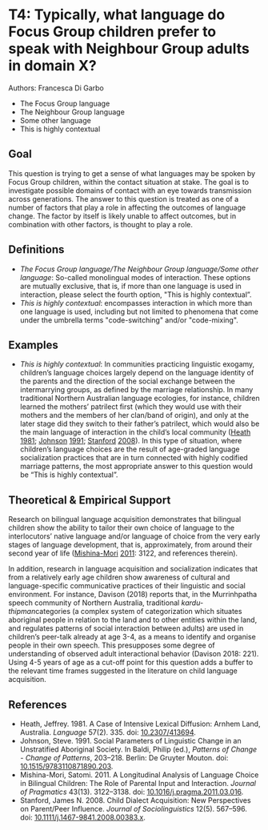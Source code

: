 # T4: Typically, what language do Focus Group children prefer to speak with Neighbour Group adults in domain X?

Authors: Francesca Di Garbo
- The Focus Group language
- The Neighbour Group language
- Some other language
- This is highly contextual

## Goal

This question is trying to get a sense of what languages may be spoken by Focus Group children, within the contact situation at stake. The goal is to investigate possible domains of contact with an eye towards transmission across generations. The answer to this question is treated as one of a number of factors that play a role in affecting the outcomes of language change. The factor by itself is likely unable to affect outcomes, but in combination with other factors, is thought to play a role.


## Definitions

- *The Focus Group language/The Neighbour Group language/Some other language*: So-called monolingual modes of interaction. These options are mutually exclusive, that is, if more than one language is used in interaction, please select the fourth option, "This is highly contextual”.
- *This is highly contextual*: encompasses interaction in which more than one language is used, including but not limited to phenomena that come under the umbrella terms "code-switching" and/or "code-mixing".

## Examples

- *This is highly contextual*: In communities practicing linguistic exogamy, children’s language choices largely depend on the language identity of the parents and the direction of the social exchange between the intermarrying groups, as defined by the marriage relationship. In many traditional Northern Australian language ecologies, for instance, children learned the mothers’ patrilect first (which they would use with their mothers and the members of her clan/band of origin), and only at the later stage did they switch to their father’s patrilect, which would also be the main language of interaction in the child’s local community ([Heath](#source-Heath1981) [1981](#source-Heath1981); [Johnson](#source-Johnson1991) [1991](#source-Johnson1991); [Stanford](#source-Stanford2008) [2008](#source-Stanford2008)). In this type of situation, where children’s language choices are the result of age-graded language socialization practices that are in turn connected with highly codified marriage patterns, the most appropriate answer to this question would be “This is highly contextual”.

## Theoretical & Empirical Support

Research on bilingual language acquisition demonstrates that bilingual children show the ability to tailor their own choice of language to the interlocutors’ native language and/or language of choice from the very early stages of language development, that is, approximately, from around their second year of life ([Mishina-Mori](#source-Mishina-Mori2011) [2011](#source-Mishina-Mori2011): 3122, and references therein).

In addition, research in language acquisition and socialization indicates that from a relatively early age children show awareness of cultural and language-specific communicative practices of their linguistic and social environment. For instance, Davison (2018) reports that, in the Murrinhpatha speech community of Northern Australia, traditional *kardu-thipman*categories (a complex system of categorization which situates aboriginal people in relation to the land and to other entities within the land, and regulates patterns of social interaction between adults) are used in children’s peer-talk already at age 3-4, as a means to identify and organise people in their own speech. This presupposes some degree of understanding of observed adult interactional behavior (Davison 2018: 221). Using 4-5 years of age as a cut-off point for this question adds a buffer to the relevant time frames suggested in the literature on child language acquisition.

## References

- <a id="source-Heath1981"> </a>Heath, Jeffrey. 1981. A Case of Intensive Lexical Diffusion: Arnhem Land, Australia. _Language_ 57(2). 335. doi: [10.2307/413694](https://doi.org/10.2307/413694).
- <a id="source-Johnson1991"> </a>Johnson, Steve. 1991. Social Parameters of Linguistic Change in an Unstratified Aboriginal Society. In Baldi, Philip (ed.), _Patterns of Change - Change of Patterns_, 203–218. Berlin: De Gruyter Mouton. doi: [10.1515/9783110871890.203](https://doi.org/10.1515/9783110871890.203).
- <a id="source-Mishina-Mori2011"> </a>Mishina-Mori, Satomi. 2011. A Longitudinal Analysis of Language Choice in Bilingual Children: The Role of Parental Input and Interaction. _Journal of Pragmatics_ 43(13). 3122–3138. doi: [10.1016/j.pragma.2011.03.016](https://doi.org/10.1016/j.pragma.2011.03.016).
- <a id="source-Stanford2008"> </a>Stanford, James N. 2008. Child Dialect Acquisition: New Perspectives on Parent/Peer Influence. _Journal of Sociolinguistics_ 12(5). 567–596. doi: [10.1111/j.1467-9841.2008.00383.x](https://doi.org/10.1111/j.1467-9841.2008.00383.x).
